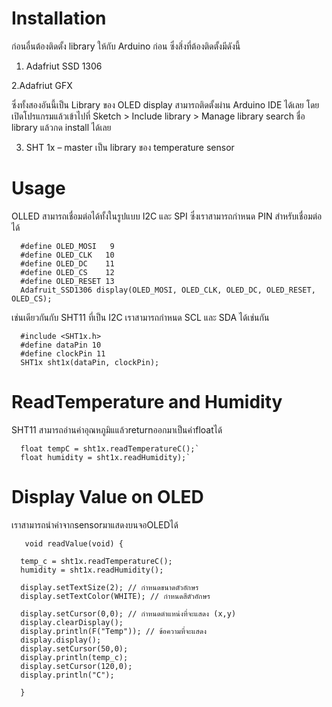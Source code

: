 # Installation 
ก่อนอื่นต้องติดตั้ง library ให้กับ Arduino ก่อน ซึ่งสิ่งที่ต้องติดตั้งมีดังนี้

1. Adafriut SSD 1306

2.Adafriut GFX

ซึ่งทั้งสองอันนี้เป็น Library ของ OLED display สามารถติดตั้งผ่าน Arduino IDE ได้เลย โดยเปิดโปรแกรมแล้วเข้าไปที่
Sketch > Include library > Manage library  search ชื่อ library แล้วกด install ได้เลย

3. SHT 1x – master   เป็น library ของ temperature sensor

# Usage

OLLED สามารถเชื่อมต่อได้ทั้งในรูปแบบ I2C และ SPI  ซึ่งเราสามารถกำหนด PIN สำหรับเชื่อมต่อได้

      #define OLED_MOSI   9
      #define OLED_CLK   10
      #define OLED_DC    11
      #define OLED_CS    12
      #define OLED_RESET 13
      Adafruit_SSD1306 display(OLED_MOSI, OLED_CLK, OLED_DC, OLED_RESET, OLED_CS);

เช่นเดียวกันกับ SHT11 ที่เป็น I2C เราสามารถกำหนด SCL และ SDA ได้เช่นกัน

      #include <SHT1x.h>
      #define dataPin 10
      #define clockPin 11
      SHT1x sht1x(dataPin, clockPin);


# ReadTemperature and Humidity

SHT11 สามารถอ่านค่าอุณหภูมิแแล้วreturnออกมาเป็นค่าfloatได้ 

      float tempC = sht1x.readTemperatureC();`
      float humidity = sht1x.readHumidity);`

# Display Value on OLED

เราสามารถนำค่าจากsensorมาแสดงบนจอOLEDได้

       void readValue(void) {

      temp_c = sht1x.readTemperatureC();
      humidity = sht1x.readHumidity();
 
      display.setTextSize(2); // กำหนดขนาดตัวอักษร
      display.setTextColor(WHITE); // กำหนดสีตัวอักษร
  
      display.setCursor(0,0); // กำหนดตำแหน่งที่จะแสดง (x,y)
      display.clearDisplay();
      display.println(F("Temp")); // ข้อความที่จะแสดง
      display.display();
      display.setCursor(50,0);
      display.println(temp_c);
      display.setCursor(120,0);
      display.println("C");
            
      }














